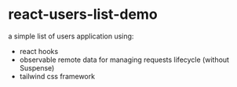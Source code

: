 # react-users-list-demo
 a simple list of users application using:
 - react hooks
 - observable remote data for managing requests lifecycle (without Suspense)
 - tailwind css framework
